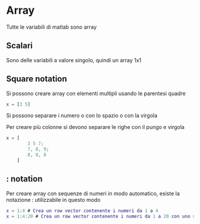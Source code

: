 # Array

Tutte le variabili di matlab sono array

## Scalari

Sono delle variabili a valore singolo, quindi un array 1x1

## Square notation

Si possono creare array con elementi multipli usando le parentesi quadre

```matlab
x = [3 5]
```

Si possono separare i numero o con lo spazio o con la virgola

Per creare più colonne si devono separare le righe con il pungo e virgola

```matlab
x = [ 
		3 5 7;
        7, 8, 9;
        8, 8, 8
	]
```

## : notation

Per creare array con sequenze di numeri in modo automatico, esiste la notazione : utilizzabile in questo modo

```matlab
x = 1:4 # Crea un row vector contenente i numeri da 1 a 4
x = 1:4:20 # Crea un row vector contenente i numeri da 1 a 20 con uno spacing di 4: 1 4 8...
```

